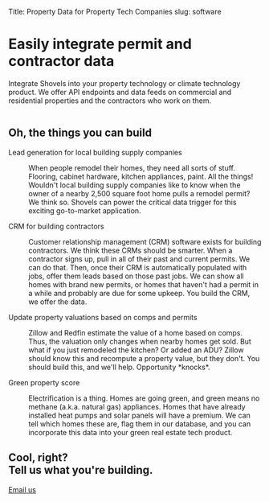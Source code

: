 Title: Property Data for Property Tech Companies
slug: software

<div class="relative isolate overflow-hidden py-16">
  <div class="mx-auto max-w-7xl px-6 flex flex-col md:flex-row md:justify-between">
    <div class="mx-auto max-w-lg lg:mx-0">
      <h1 class="text-4xl font-bold tracking-tight">Easily integrate permit and contractor data
      </h1>
      <p class="mt-10 text-lg leading-8 text-gray-900">Integrate Shovels into your property technology or climate technology product. We offer API endpoints and data feeds on commercial and residential properties and the contractors who work on them.
      </p>
    </div>
    <div class="sm:mt-2 md:ml-20">
      <img class="h-96" src="theme/images/software/hero.svg" alt="">
    </div>
  </div>
</div>
<div class="bg-white">
  <div class="mx-auto max-w-7xl divide-y divide-gray-900/10 px-6 py-12 sm:py-16 lg:py-20 lg:px-8">
    <h2 class="text-2xl font-bold leading-10 tracking-tight text-gray-900">Oh, the things you can build</h2>
    <dl class="mt-10 space-y-8 divide-y divide-gray-900/10">
      <div class="pt-8 lg:grid lg:grid-cols-12 lg:gap-8">
        <dt class="text-base font-semibold leading-7 text-gray-900 lg:col-span-5">Lead generation for local building supply companies</dt>
        <dd class="mt-4 lg:col-span-7 lg:mt-0">
          <p class="text-base leading-7 text-gray-600">When people remodel their homes, they need all sorts of stuff. Flooring, cabinet hardware, kitchen appliances, paint. All the things! Wouldn't local building supply companies like to know when the owner of a nearby 2,500 square foot home pulls a remodel permit? We think so. Shovels can power the critical data trigger for this exciting go-to-market application.</p>
        </dd>
      </div>
      <div class="pt-8 lg:grid lg:grid-cols-12 lg:gap-8">
        <dt class="text-base font-semibold leading-7 text-gray-900 lg:col-span-5">CRM for building contractors</dt>
        <dd class="mt-4 lg:col-span-7 lg:mt-0">
          <p class="text-base leading-7 text-gray-600">Customer relationship management (CRM) software exists for building contractors. We think these CRMs should be smarter. When a contractor signs up, pull in all of their past and current permits. We can do that. Then, once their CRM is automatically populated with jobs, offer them leads based on those past jobs. We can show all homes with brand new permits, or homes that haven't had a permit in a while and probably are due for some upkeep. You build the CRM, we offer the data.</p>
        </dd>
      </div>
      <div class="pt-8 lg:grid lg:grid-cols-12 lg:gap-8">
        <dt class="text-base font-semibold leading-7 text-gray-900 lg:col-span-5">Update property valuations based on comps <span class="italic font-semibold">and</span> permits</dt>
        <dd class="mt-4 lg:col-span-7 lg:mt-0">
          <p class="text-base leading-7 text-gray-600">Zillow and Redfin estimate the value of a home based on comps. Thus, the valuation only changes when nearby homes get sold. But what if you just remodeled the kitchen? Or added an ADU? Zillow should know this and recompute a property value, but they don't. You should build this, and we'll help. Opportunity *knocks*.</p>
        </dd>
      </div>
      <div class="pt-8 lg:grid lg:grid-cols-12 lg:gap-8">
        <dt class="text-base font-semibold leading-7 text-gray-900 lg:col-span-5">Green property score</dt>
        <dd class="mt-4 lg:col-span-7 lg:mt-0">
          <p class="text-base leading-7 text-gray-600">Electrification is a thing. Homes are going green, and green means no methane (a.k.a. natural gas) appliances. Homes that have already installed heat pumps and solar panels will have a premium. We can tell which homes these are, flag them in our database, and you can incorporate this data into your green real estate tech product.</p>
        </dd>
      </div>
    </dl>
  </div>
</div>
<div class="bg-slate-100">
  <div class="mx-auto max-w-7xl px-6 py-24 sm:py-32 lg:flex lg:items-center lg:justify-between lg:px-8">
    <h2 class="text-3xl font-bold tracking-tight text-gray-900 sm:text-4xl">Cool, right?<br>Tell us what you're building.</h2>
    <div class="mt-10 flex items-center gap-x-6 lg:mt-0 lg:flex-shrink-0">
      <a href="mailto:sales@shovels.ai?subject=I'm building something cool" class="rounded-md bg-slate-600 px-3.5 py-2.5 text-sm font-semibold text-white shadow-sm hover:bg-slate-500 focus-visible:outline focus-visible:outline-2 focus-visible:outline-offset-2 focus-visible:outline-slate-600">Email us</a>
    </div>
  </div>
</div>
